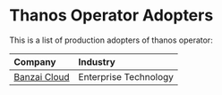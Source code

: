 # Thanos Operator Adopters

This is a list of production adopters of thanos operator:

| Company | Industry |
| :--- | :--- |
|[Banzai Cloud](https://banzaicloud.com)|Enterprise Technology|
